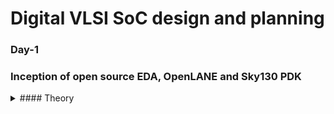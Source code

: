 # Digital VLSI SoC design and planning
### Day-1 
### Inception of open source EDA, OpenLANE and Sky130 PDK
<details>
<summary> #### Theory </summary>
<br>
LoL
</details>
